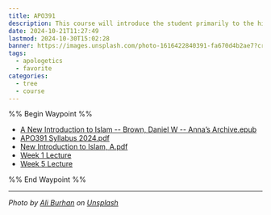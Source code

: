 ```yaml
---
title: APO391
description: This course will introduce the student primarily to the history and theology of the religion of Islam. Special emphasis will be given to topics such as the life of Mohammad, the Qur'an and the "Golden Age of Islam" (10th-13th centuries). The course will also include introductory information on Christian apologetics to Muslims.
date: 2024-10-21T11:27:49
lastmod: 2024-10-30T15:02:28
banner: https://images.unsplash.com/photo-1616422840391-fa670d4b2ae7?crop=entropy&cs=tinysrgb&fit=max&fm=jpg&ixid=M3wzNjAwOTd8MHwxfHNlYXJjaHw3fHxpc2xhbXxlbnwwfDB8fHwxNzI5OTgxNDA2fDA&ixlib=rb-4.0.3&q=80&w=1080
tags:
  - apologetics
  - favorite
categories:
  - tree
  - course
---
```

  
%% Begin Waypoint %%  
- [A New Introduction to Islam -- Brown, Daniel W -- Anna’s Archive.epub](./A%20New%20Introduction%20to%20Islam%20--%20Brown,%20Daniel%20W%20--%20Anna%E2%80%99s%20Archive.epub.md)  
- [APO391 Syllabus 2024.pdf](./APO391%20Syllabus%202024.pdf)  
- [New Introduction to Islam, A.pdf](./New%20Introduction%20to%20Islam,%20A.pdf)  
- [Week 1 Lecture](./Week%201%20Lecture.md)  
- [Week 5 Lecture](./Week%205%20Lecture.md)  
  
%% End Waypoint %%  
  
---  
  
*Photo by [Ali Burhan](https://unsplash.com/@cahiwak?utm_source=Obsidian%20Image%20Inserter%20Plugin&utm_medium=referral) on [Unsplash](https://unsplash.com/?utm_source=Obsidian%20Image%20Inserter%20Plugin&utm_medium=referral)*  
